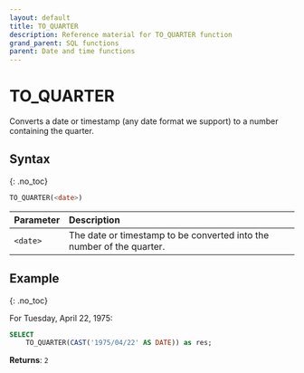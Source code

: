 ```yaml
---
layout: default
title: TO_QUARTER
description: Reference material for TO_QUARTER function
grand_parent: SQL functions
parent: Date and time functions
---
```


# TO\_QUARTER

Converts a date or timestamp (any date format we support) to a number containing the quarter.

## Syntax
{: .no_toc}

```sql
TO_QUARTER(<date>)
```

| Parameter | Description                                                           |
| :--------- | :--------------------------------------------------------------------- |
| `<date>`  | The date or timestamp to be converted into the number of the quarter. |

## Example
{: .no_toc}

For Tuesday, April 22, 1975:

```sql
SELECT
	TO_QUARTER(CAST('1975/04/22' AS DATE)) as res;
```

**Returns**: `2`
